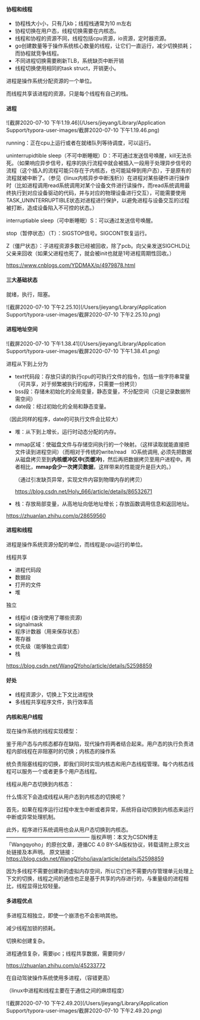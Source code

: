 #### 协程和线程

- 协程栈大小小，只有几kb；线程栈通常为10 m左右
- 协程切换在用户态，线程切换需要在内核态。
- 线程和协程的资源不同，线程包括cpu资源，io资源，定时器资源。
- go创建数量等于操作系统核心数量的线程，让它们一直运行，减少切换损耗；而协程就竞争线程。
- 不同进程切换需要刷新TLB，系统缺页中断开销
- 线程切换使用相同的task struct，开销更小。





进程是操作系统分配资源的一个单位。

而线程共享该进程的资源，只是每个线程有自己的栈。

#### 进程

![截屏2020-07-10 下午1.19.46](/Users/jieyang/Library/Application Support/typora-user-images/截屏2020-07-10 下午1.19.46.png)

running：正在cpu上运行或者在就绪队列等待调度，可以运行。

uninterrupidtible sleep（不可中断睡眠）D：不可通过发送信号唤醒，kill无法杀死。（如果响应异步信号，程序的执行流程中就会被插入一段用于处理异步信号的流程（这个插入的流程可能只存在于内核态，也可能延伸到用户态），于是原有的流程就被中断了。（参见《linux内核异步中断浅析》）在进程对某些硬件进行操作时（比如进程调用read系统调用对某个设备文件进行读操作，而read系统调用最终执行到对应设备驱动的代码，并与对应的物理设备进行交互），可能需要使用TASK_UNINTERRUPTIBLE状态对进程进行保护，以避免进程与设备交互的过程被打断，造成设备陷入不可控的状态。）

interruptiable sleep（可中断睡眠）S：可以通过发送信号唤醒。

stop（暂停状态）（T）：SIGSTOP信号。SIGCONT恢复运行。

Z（僵尸状态）：子进程资源多数已经被回收，除了pcb。向父亲发送SIGCHLD让父亲来回收（如果父进程也死了，就会被init也就是1号进程周期性回收。）

https://www.cnblogs.com/YDDMAX/p/4979878.html

#### 三大基础状态

就绪，执行，阻塞。

![截屏2020-07-10 下午2.25.10](/Users/jieyang/Library/Application Support/typora-user-images/截屏2020-07-10 下午2.25.10.png)

#### 进程地址空间

![截屏2020-07-10 下午1.38.41](/Users/jieyang/Library/Application Support/typora-user-images/截屏2020-07-10 下午1.38.41.png)

进程从下到上分为

- text代码段：存放只读的执行cpu的可执行文件的指令，包括一些字符串常量（可共享，对于频繁被执行的程序，只需要一份拷贝）
- bss段：存储未初始化的全局变量，静态变量，不分配空间（只是记录数据所需空间）
- date段：经过初始化的全局和静态变量。

（因此同样的程序，date的可执行文件会比较大）

- 堆：从下到上增长，运行时动态分配的内存。

- mmap区域：使磁盘文件与存储空间执行的一个映射。（这样读取就能直接把文件读到进程空间）（而相对于传统的write/read　IO系统调用, 必须先把数据从磁盘拷贝至到**内核缓冲区中(页缓冲)**，然后再把数据拷贝至用户进程中。两者相比，**mmap会少一次拷贝数据**，这样带来的性能提升是巨大的。）

  （通过引发缺页异常，实现文件内容到物理内存的拷贝）

  https://blog.csdn.net/Holy_666/article/details/86532671

- 栈：存放局部变量，从高地址向低地址增长；存放函数调用信息和返回地址。

https://zhuanlan.zhihu.com/p/28659560

#### 进程和线程

进程是操作系统资源分配的单位，而线程是cpu运行的单位。

线程共享

- 进程代码段
- 数据段
- 打开的文件
- 堆

独立

- 线程id (查询使用了哪些资源)
- signalmask
- 程序计数器（用来保存状态）
- 寄存器
- 优先级（能够独立调度）
- 栈

https://blog.csdn.net/WangQYoho/article/details/52598859

#### 好处

- 线程资源少，切换上下文比进程快
- 多线程共享程序文件，执行效率高



#### 内核和用户线程



现在操作系统的线程实现模型：

鉴于用户态与内核态都存在缺陷，现代操作将两者结合起来。用户态的执行负责进程内部线程在非阻塞时的切换；内核态的操作系

统负责阻塞线程的切换，即我们同时实现内核态和用户态线程管理。每个内核态线程可以服务一个或者更多个用户态线程。



线程从用户态切换到内核态：

什么情况下会造成线程从用户态到内核态的切换呢？

首先，如果在程序运行过程中发生中断或者异常，系统将自动切换到内核态来运行中断或异常处理机制。

此外，程序进行系统调用也会从用户态切换到内核态。
————————————————
版权声明：本文为CSDN博主「Wangqyoho」的原创文章，遵循CC 4.0 BY-SA版权协议，转载请附上原文出处链接及本声明。
原文链接：https://blog.csdn.net/WangQYoho/java/article/details/52598859

因为多线程不需要创建新的虚拟内存空间，所以它们也不需要内存管理单元处理上下文的切换，线程之间的通信也正是基于共享的内存进行的，与重量级的进程相比，线程显得比较轻量。

#### 多进程优点

多进程互相独立，即使一个崩溃也不会影响其他。

减少线程加锁的损耗。

切换和创建复杂。

进程通信复杂，需要ipc；线程共享数据，需要同步/

https://zhuanlan.zhihu.com/p/45233772



在自动驾驶操作系统使用多进程，（容错更高）

（linux中进程和线程主要在于通信之间的麻烦程度）

![截屏2020-07-10 下午2.49.20](/Users/jieyang/Library/Application Support/typora-user-images/截屏2020-07-10 下午2.49.20.png)